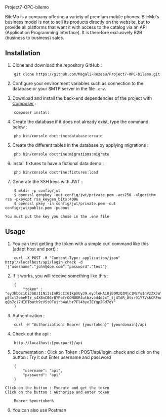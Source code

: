 Project7-OPC-bilemo

BileMo is a company offering a variety of premium mobile phones.
BileMo's business model is not to sell its products directly on the website, but to provide all platforms that want it with access to the catalog via an API (Application Programming Interface). It is therefore exclusively B2B (business to business) sales.

## Installation
1. Clone and download the repository GitHub :
```
    git clone https://github.com/Magali-Rezeau/Project7-OPC-bilemo.git
```
2. Configure your environment variables such as connection to the database or your SMTP server in the file `.env`.

3. Download and install the back-end dependencies of the project with [Composer](https://getcomposer.org/download/) :
```
    composer install
```
4. Create the database if it does not already exist, type the command below :
```
    php bin/console doctrine:database:create
```
5. Create the different tables in the database by applying migrations :
```
    php bin/console doctrine:migrations:migrate
```
6. Install fixtures to have a fictional data demo :
```
    php bin/console doctrine:fixtures:load
```
7. Generate the SSH keys with JWT :
```
    $ mkdir -p config/jwt
    $ openssl genpkey -out config/jwt/private.pem -aes256 -algorithm rsa -pkeyopt rsa_keygen_bits:4096
    $ openssl pkey -in config/jwt/private.pem -out config/jwt/public.pem -pubout
```
    You must put the key you chose in the .env file

## Usage
1. You can test getting the token with a simple curl command like this (adapt host and port) :
```
    curl -X POST -H "Content-Type: application/json" http://localhost/api/login_check -d '{"username":"john@doe.com","password":"test"}'
```
2. If it works, you will receive something like this :
```
    {
        "token" : "eyJhbGciOiJSUzI1NiIsInR5cCI6IkpXUyJ9.eyJleHAiOjE0MzQ3Mjc1MzYsInVzZXJuYW1lIjoia29ybGVvbiIsImlhdCI6IjE0MzQ2NDExMzYifQ.nh0L_wuJy6ZKIQWh6OrW5hdLkviTs1_bau2GqYdDCB0Yqy_RplkFghsuqMpsFls8zKEErdX5TYCOR7muX0aQvQxGQ4mpBkvMDhJ4-pE4ct2obeMTr_s4X8nC00rBYPofrOONUOR4utbzvbd4d2xT_tj4TdR_0tsr91Y7VskCRFnoXAnNT-qQb7ci7HIBTbutb9zVStOFejrb4aLbr7Fl4byeIEYgp2Gd7gY"
    }
```   
3. Authentication :
```
    curl -H "Authorization: Bearer {yourtoken}" {yourdomain}/api
```
4. Check out the api :
```
    http://localhost:{yourport}/api
```   
5. Documentation :
    Click on Token : POST/api/login_check and click on the button : Try it out
    Enter username and password 
```
    {
        "username": "api",
        "password": "api"
    }
```  
    Click on the button : Execute and get the token
    Click on the button : Authorize and enter token
```
    Bearer %yourtoken%
```  
6. You can also use Postman